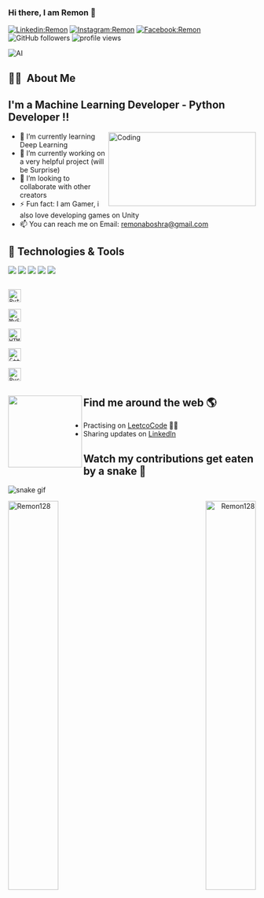 ### Hi there, I am Remon 👋

[![Linkedin:Remon](https://img.shields.io/badge/-Remon-blue?style=flat-square&logo=Linkedin&logoColor=white&link=https://www.linkedin.com/in/remon-boshra/)](https://www.linkedin.com/in/remon-boshra/)
[![Instagram:Remon](https://img.shields.io/badge/-Remon-red?style=flat-square&logo=instagram&logoColor=white&link=https://www.instagram.com/remonatef128/)](https://www.instagram.com/remonatef128/)
[![Facebook:Remon](https://img.shields.io/badge/-Remon-blue?style=flat-square&logo=facebook&logoColor=white&link=https://www.facebook.com/remonatef128/)](https://www.facebook.com/remonatef128/)
![GitHub followers](https://img.shields.io/github/followers/Remon128?label=Follow&style=social)
<img alt = "profile views" src="https://komarev.com/ghpvc/?username=Remon128&color=brightgreen"> 

![AI](https://user-images.githubusercontent.com/24530726/165638627-f4c526fc-8a17-4ff4-a942-768952a68c41.jpeg)

## 🧑‍💻 &nbsp;About Me

## I'm a Machine Learning Developer - Python Developer !!


<img alt="Coding" src="https://user-images.githubusercontent.com/24530726/165640607-d2f45468-1b06-43db-9004-cb4b0fd73159.gif" align="right" width="300" height="150"/>

- 🌱 I’m currently learning Deep Learning
- 🔭 I’m currently working on a very helpful project (will be Surprise)
- 👯 I’m looking to collaborate with other creators
- ⚡ Fun fact: I am Gamer, i also love developing games on Unity
- 📫 You can reach me on Email: remonaboshra@gmail.com




## 🔧 Technologies & Tools

![](https://img.shields.io/badge/Editor-VS_Code-informational?style=flat&logo=visual-studio-code&logoColor=white&color=6aa6f8)
![](https://img.shields.io/badge/Code-C%2B%2B-yellowgreen)
![](https://img.shields.io/badge/Code-Java-red)
![](https://img.shields.io/badge/Tools-Git-blue)
![](https://img.shields.io/badge/Code-TensorFlow-orange)

[<code  >
<img alt="Python" width="26px" src="https://raw.githubusercontent.com/SamirPaulb/assets/main/python.png">
</code>](#)
[<code >
<img alt="MySQL" width="26px" src="https://raw.githubusercontent.com/SamirPaulb/assets/main/mysql.png">
</code>](#)
[<code >
<img alt="HTML5" width="26px" src="https://raw.githubusercontent.com/SamirPaulb/assets/main/html.png">
</code>](#)
[<code >
<img alt="C++" width="26px" src="https://raw.githubusercontent.com/SamirPaulb/assets/main/cpp.png" />
</code>](#)
[<code >
<img alt="Pycharm" width="26px" src="https://raw.githubusercontent.com/SamirPaulb/assets/main/pycharm.png" />
</code>](#)


## Find me around the web 🌎 <a href="https://www.linkedin.com/in/remon-boshra/"><img align="left" width="150" height="146" src="https://github.com/M0nica/M0nica/blob/main/octomonica/m0nica-octocat-rotating.gif?raw=true"></a>

- Practising on <a href="https://leetcode.com/remocodes/">LeetcoCode</a> 👨‍💻
- Sharing updates on <a href="https://www.linkedin.com/in/remon-boshra/">LinkedIn</a>

## Watch my contributions get eaten by a snake 🐍
![snake gif](https://github.com/tanyarajhans/Actions/blob/output/github-contribution-grid-snake.svg)

<p align="left"><img width="45%" align="left" src="https://github-readme-stats.vercel.app/api?username=Remon128&show_icons=true&include_all_commits=true&theme=radical&hide_border=true" alt="Remon128" /></p>
<p align="right"><img width="45%" align="right" sy src="https://github-readme-stats.vercel.app/api/top-langs/?username=Remon128&layout=compact&theme=radical&hide_border=true" alt="Remon128" /></p>
